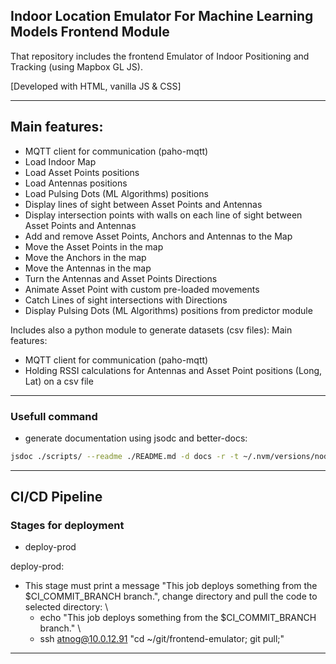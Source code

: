 ## Indoor Location Emulator For Machine Learning Models Frontend Module 

That repository includes the frontend Emulator of Indoor Positioning and Tracking (using Mapbox GL JS).

[Developed with HTML, vanilla JS & CSS]

---
## Main features:
- MQTT client for communication (paho-mqtt)
- Load Indoor Map
- Load Asset Points positions 
- Load Antennas positions 
- Load Pulsing Dots (ML Algorithms) positions
- Display lines of sight between Asset Points and Antennas
- Display intersection points with walls on each line of sight between Asset Points and Antennas
- Add and remove Asset Points, Anchors and Antennas to the Map
- Move the Asset Points in the map
- Move the Anchors in the map
- Move the Antennas in the map
- Turn the Antennas and Asset Points Directions
- Animate Asset Point with custom pre-loaded movements  
- Catch Lines of sight intersections with Directions
- Display Pulsing Dots (ML Algorithms) positions from predictor module

Includes also a python module to generate datasets (csv files): 
Main features:
- MQTT client for communication (paho-mqtt)
- Holding RSSI calculations for Antennas and Asset Point positions (Long, Lat) on a csv file

---

### Usefull command
- generate documentation using jsodc and better-docs: 
```bash
jsdoc ./scripts/ --readme ./README.md -d docs -r -t ~/.nvm/versions/node/v19.1.0/lib/node_modules/jsdoc/templates/better-docs/
```
---

## CI/CD Pipeline

### Stages for deployment
- deploy-prod

deploy-prod:
- This stage must print a message "This job deploys something from the $CI_COMMIT_BRANCH branch.", change directory and pull the code to selected directory: \
    - echo "This job deploys something from the $CI_COMMIT_BRANCH branch." \
    - ssh atnog@10.0.12.91 "cd ~/git/frontend-emulator; git pull;"
---

